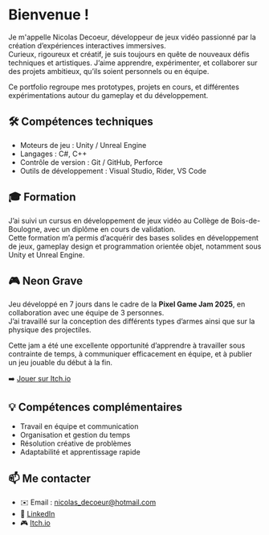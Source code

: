 # Bienvenue !

Je m'appelle Nicolas Decoeur, développeur de jeux vidéo passionné par la création d’expériences interactives immersives.  
Curieux, rigoureux et créatif, je suis toujours en quête de nouveaux défis techniques et artistiques. J’aime apprendre, expérimenter, et collaborer sur des projets ambitieux, qu’ils soient personnels ou en équipe.

Ce portfolio regroupe mes prototypes, projets en cours, et différentes expérimentations autour du gameplay et du développement.

## 🛠 Compétences techniques

- Moteurs de jeu : Unity / Unreal Engine  
- Langages : C#, C++  
- Contrôle de version : Git / GitHub, Perforce  
- Outils de développement : Visual Studio, Rider, VS Code

## 🎓 Formation

J’ai suivi un cursus en développement de jeux vidéo au Collège de Bois-de-Boulogne, avec un diplôme en cours de validation.  
Cette formation m’a permis d’acquérir des bases solides en développement de jeux, gameplay design et programmation orientée objet, notamment sous Unity et Unreal Engine.

## 🎮 Neon Grave

Jeu développé en 7 jours dans le cadre de la **Pixel Game Jam 2025**, en collaboration avec une équipe de 3 personnes.  
J’ai travaillé sur la conception des différents types d’armes ainsi que sur la physique des projectiles.

Cette jam a été une excellente opportunité d’apprendre à travailler sous contrainte de temps, à communiquer efficacement en équipe, et à publier un jeu jouable du début à la fin.

➡️ [Jouer sur Itch.io](https://legendalex.itch.io/neon-grave)

## 💡 Compétences complémentaires

- Travail en équipe et communication  
- Organisation et gestion du temps  
- Résolution créative de problèmes  
- Adaptabilité et apprentissage rapide  

## 📫 Me contacter

- ✉️ Email : nicolas_decoeur@hotmail.com  
- 💼 [LinkedIn](https://www.linkedin.com/in/nicolas-décoeur-725bb32b1)  
- 🎮 [Itch.io](https://nicolasdecoeur.itch.io/)
